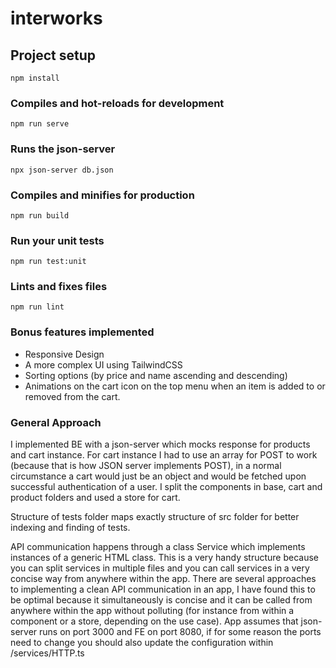 # interworks

## Project setup

```
npm install
```

### Compiles and hot-reloads for development

```
npm run serve
```

### Runs the json-server

```
npx json-server db.json
```

### Compiles and minifies for production

```
npm run build
```

### Run your unit tests

```
npm run test:unit
```

### Lints and fixes files

```
npm run lint
```

### Bonus features implemented

- Responsive Design
- A more complex UI using TailwindCSS
- Sorting options (by price and name ascending and descending)
- Animations on the cart icon on the top menu when an item is added to or removed from the cart.

### General Approach

I implemented BE with a json-server which mocks response for products and cart instance. For cart instance I had to use an array for POST to work (because that is how JSON server implements POST), in a normal circumstance a cart would just be an object and would be fetched upon successful authentication of a user. I split the components in base, cart and product folders and used a store for cart.

Structure of tests folder maps exactly structure of src folder for better indexing and finding of tests.

API communication happens through a class Service which implements instances of a generic HTML class. This is a very handy structure because you can split services in multiple files and you can call services in a very concise way from anywhere within the app. There are several approaches to implementing a clean API communication in an app, I have found this to be optimal because it simultaneously is concise and it can be called from anywhere within the app without polluting (for instance from within a component or a store, depending on the use case). App assumes that json-server runs on port 3000 and FE on port 8080, if for some reason the ports need to change you should also update the configuration within /services/HTTP.ts
